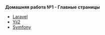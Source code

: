 **Домашняя работа №1 - Главные страницы**
* [Laravel](https://github.com/skiphog/profit-laravel/blob/master/resources/views/welcome.blade.php)
* [Yii2](https://github.com/skiphog/profit-yii2/blob/master/views/site/index.php)
* [Symfony](https://github.com/skiphog/profit-symfony/blob/master/app/Resources/views/default/index.html.twig)
